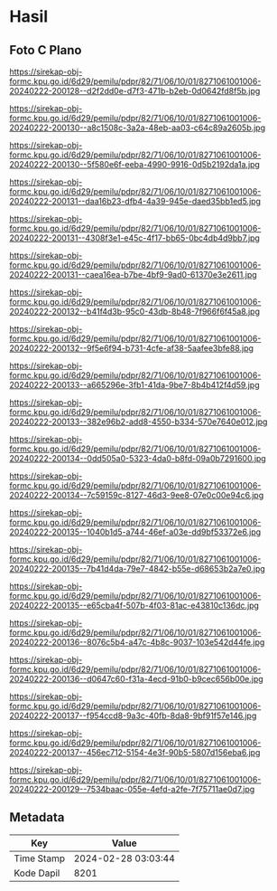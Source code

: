 # Hasil

## Foto C Plano

https://sirekap-obj-formc.kpu.go.id/6d29/pemilu/pdpr/82/71/06/10/01/8271061001006-20240222-200128--d2f2dd0e-d7f3-471b-b2eb-0d0642fd8f5b.jpg

https://sirekap-obj-formc.kpu.go.id/6d29/pemilu/pdpr/82/71/06/10/01/8271061001006-20240222-200130--a8c1508c-3a2a-48eb-aa03-c64c89a2605b.jpg

https://sirekap-obj-formc.kpu.go.id/6d29/pemilu/pdpr/82/71/06/10/01/8271061001006-20240222-200130--5f580e6f-eeba-4990-9916-0d5b2192da1a.jpg

https://sirekap-obj-formc.kpu.go.id/6d29/pemilu/pdpr/82/71/06/10/01/8271061001006-20240222-200131--daa16b23-dfb4-4a39-945e-daed35bb1ed5.jpg

https://sirekap-obj-formc.kpu.go.id/6d29/pemilu/pdpr/82/71/06/10/01/8271061001006-20240222-200131--4308f3e1-e45c-4f17-bb65-0bc4db4d9bb7.jpg

https://sirekap-obj-formc.kpu.go.id/6d29/pemilu/pdpr/82/71/06/10/01/8271061001006-20240222-200131--caea16ea-b7be-4bf9-9ad0-61370e3e2611.jpg

https://sirekap-obj-formc.kpu.go.id/6d29/pemilu/pdpr/82/71/06/10/01/8271061001006-20240222-200132--b41f4d3b-95c0-43db-8b48-7f966f6f45a8.jpg

https://sirekap-obj-formc.kpu.go.id/6d29/pemilu/pdpr/82/71/06/10/01/8271061001006-20240222-200132--9f5e6f94-b731-4cfe-af38-5aafee3bfe88.jpg

https://sirekap-obj-formc.kpu.go.id/6d29/pemilu/pdpr/82/71/06/10/01/8271061001006-20240222-200133--a665296e-3fb1-41da-9be7-8b4b412f4d59.jpg

https://sirekap-obj-formc.kpu.go.id/6d29/pemilu/pdpr/82/71/06/10/01/8271061001006-20240222-200133--382e96b2-add8-4550-b334-570e7640e012.jpg

https://sirekap-obj-formc.kpu.go.id/6d29/pemilu/pdpr/82/71/06/10/01/8271061001006-20240222-200134--0dd505a0-5323-4da0-b8fd-09a0b7291600.jpg

https://sirekap-obj-formc.kpu.go.id/6d29/pemilu/pdpr/82/71/06/10/01/8271061001006-20240222-200134--7c59159c-8127-46d3-9ee8-07e0c00e94c6.jpg

https://sirekap-obj-formc.kpu.go.id/6d29/pemilu/pdpr/82/71/06/10/01/8271061001006-20240222-200135--1040b1d5-a744-46ef-a03e-dd9bf53372e6.jpg

https://sirekap-obj-formc.kpu.go.id/6d29/pemilu/pdpr/82/71/06/10/01/8271061001006-20240222-200135--7b41d4da-79e7-4842-b55e-d68653b2a7e0.jpg

https://sirekap-obj-formc.kpu.go.id/6d29/pemilu/pdpr/82/71/06/10/01/8271061001006-20240222-200135--e65cba4f-507b-4f03-81ac-e43810c136dc.jpg

https://sirekap-obj-formc.kpu.go.id/6d29/pemilu/pdpr/82/71/06/10/01/8271061001006-20240222-200136--8076c5b4-a47c-4b8c-9037-103e542d44fe.jpg

https://sirekap-obj-formc.kpu.go.id/6d29/pemilu/pdpr/82/71/06/10/01/8271061001006-20240222-200136--d0647c60-f31a-4ecd-91b0-b9cec656b00e.jpg

https://sirekap-obj-formc.kpu.go.id/6d29/pemilu/pdpr/82/71/06/10/01/8271061001006-20240222-200137--f954ccd8-9a3c-40fb-8da8-9bf91f57e146.jpg

https://sirekap-obj-formc.kpu.go.id/6d29/pemilu/pdpr/82/71/06/10/01/8271061001006-20240222-200137--456ec712-5154-4e3f-90b5-5807d156eba6.jpg

https://sirekap-obj-formc.kpu.go.id/6d29/pemilu/pdpr/82/71/06/10/01/8271061001006-20240222-200129--7534baac-055e-4efd-a2fe-7f75711ae0d7.jpg


## Metadata

| Key        | Value               |
| ---------- | ------------------- |
| Time Stamp | 2024-02-28 03:03:44 |
| Kode Dapil | 8201                |



